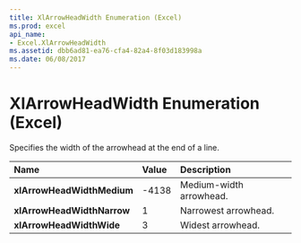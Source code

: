 ```yaml
---
title: XlArrowHeadWidth Enumeration (Excel)
ms.prod: excel
api_name:
- Excel.XlArrowHeadWidth
ms.assetid: dbb6ad81-ea76-cfa4-82a4-8f03d183998a
ms.date: 06/08/2017
---
```



# XlArrowHeadWidth Enumeration (Excel)

Specifies the width of the arrowhead at the end of a line.



|Name|Value|Description|
|:-----|:-----|:-----|
| **xlArrowHeadWidthMedium**|-4138|Medium-width arrowhead.|
| **xlArrowHeadWidthNarrow**|1|Narrowest arrowhead.|
| **xlArrowHeadWidthWide**|3|Widest arrowhead.|

